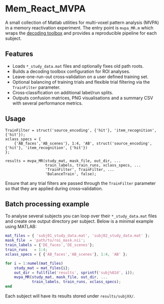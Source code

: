 # Mem_React_MVPA

A small collection of Matlab utilities for multi-voxel pattern analysis (MVPA)
in a memory reactivation experiment. The entry point is `mvpa_MR.m` which wraps
the [decoding toolbox](https://github.com/mauricioferreira/decoding_toolbox) and
provides a reproducible pipeline for each subject.

## Features
- Loads `*_study_data.mat` files and optionally fixes old path roots.
- Builds a decoding toolbox configuration for ROI analyses.
- Leave-one-run-out cross‑validation on a user defined training set.
- Optional balancing of training trials and flexible trial filtering via the
  `TrainFilter` parameter.
- Cross‑classification on additional label/run splits.
- Outputs confusion matrices, PNG visualisations and a summary CSV with several
  performance metrics.

## Usage
```
TrainFilter = struct('source_encoding', {'hit'}, 'item_recognition', {'hit'});
xclass_specs = {
    {'AB_faces','AB_scenes'}, 1:4, 'AB', struct('source_encoding', {'hit'}, 'item_recognition', {'hit'})
};

results = mvpa_MR(study_mat, mask_file, out_dir, ...
                  train_labels, train_runs, xclass_specs, ...
                  'TrainFilter', TrainFilter, ...
                  'BalanceTrain', false);
```

Ensure that any trial filters are passed through the `TrainFilter` parameter so
that they are applied during cross‑validation.

## Batch processing example
To analyse several subjects you can loop over their `*_study_data.mat` files
and create one output directory per subject. Below is a minimal example using
MATLAB:

```matlab
mat_files = { 'subj01_study_data.mat', 'subj02_study_data.mat' };
mask_file  = 'path/to/roi_mask.nii';
train_labels = {'DE_faces','DE_scenes'};
train_runs   = 1:4;
xclass_specs = { {'AB_faces','AB_scenes'}, 1:4, 'AB' };

for i = 1:numel(mat_files)
    study_mat = mat_files{i};
    out_dir = fullfile('results', sprintf('subj%02d', i));
    mvpa_MR(study_mat, mask_file, out_dir, ...
            train_labels, train_runs, xclass_specs);
end
```

Each subject will have its results stored under `results/subjXX/`.
